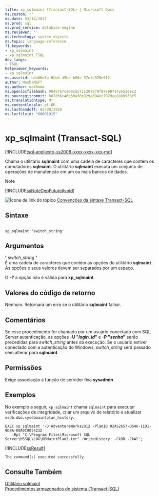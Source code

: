 ```yaml
---
title: xp_sqlmaint (Transact-SQL) | Microsoft Docs
ms.custom: ''
ms.date: 03/14/2017
ms.prod: sql
ms.prod_service: database-engine
ms.reviewer: ''
ms.technology: system-objects
ms.topic: language-reference
f1_keywords:
- xp_sqlmaint
- xp_sqlmaint_TSQL
dev_langs:
- TSQL
helpviewer_keywords:
- xp_sqlmaint
ms.assetid: bda66e1b-6bbd-49be-b86e-37efc920e912
author: MashaMSFT
ms.author: mathoma
ms.openlocfilehash: 9948767ca0eca5721207079f978987142653e9c2
ms.sourcegitcommit: b87d36c46b39af8b929ad94ec707dee8800950f5
ms.translationtype: MT
ms.contentlocale: pt-BR
ms.lasthandoff: 02/08/2020
ms.locfileid: "68091915"
---
```

# <a name="xp_sqlmaint-transact-sql"></a>xp_sqlmaint (Transact-SQL)
[!INCLUDE[tsql-appliesto-ss2008-xxxx-xxxx-xxx-md](../../includes/tsql-appliesto-ss2008-xxxx-xxxx-xxx-md.md)]

  Chama o utilitário **sqlmaint** com uma cadeia de caracteres que contém os comutadores **sqlmaint**. O utilitário **sqlmaint** executa um conjunto de operações de manutenção em um ou mais bancos de dados.  
  
> [!NOTE]  
>  [!INCLUDE[ssNoteDepFutureAvoid](../../includes/ssnotedepfutureavoid-md.md)]  
  
 ![Ícone de link do tópico](../../database-engine/configure-windows/media/topic-link.gif "Ícone de link do tópico") [Convenções da sintaxe Transact-SQL](../../t-sql/language-elements/transact-sql-syntax-conventions-transact-sql.md)  
  
## <a name="syntax"></a>Sintaxe  
  
```  
  
xp_sqlmaint 'switch_string'     
```  
  
## <a name="arguments"></a>Argumentos  
 **'** *switch_string* **'**  
 É uma cadeia de caracteres que contém as opções do utilitário **sqlmaint** . As opções e seus valores devem ser separados por um espaço.  
  
 O **-?** a opção não é válida para **xp_sqlmaint**.  
  
## <a name="return-code-values"></a>Valores do código de retorno  
 Nenhum. Retornará um erro se o utilitário **sqlmaint** falhar.  
  
## <a name="remarks"></a>Comentários  
 Se esse procedimento for chamado por um usuário conectado com SQL Server autenticação, as opções **-U "***login_id***"** e **-P "***senha***"** serão precedidas para *switch_string* antes da execução. Se o usuário estiver conectado com a autenticação do Windows, *switch_string* será passado sem alterar para **sqlmaint**.  
  
## <a name="permissions"></a>Permissões  
 Exige associação à função de servidor fixa **sysadmin** .  
  
## <a name="examples"></a>Exemplos  
 No exemplo a seguir, `xp_sqlmaint` chama `sqlmaint` para executar verificações de integridade, criar um arquivo de relatório e atualizar `msdb.dbo.sysdbmaintplan_history`.  
  
```  
EXEC xp_sqlmaint '-D AdventureWorks2012 -PlanID 02A52657-D546-11D1-9D8A-00A0C9054212   
   -Rpt "C:\Program Files\Microsoft SQL Server\MSSQL\LOG\DBMaintPlan2.txt" -WriteHistory  -CkDB -CkAl';   
```  
  
 [!INCLUDE[ssResult](../../includes/ssresult-md.md)]  
  
```  
The command(s) executed successfully.  
```  
  
## <a name="see-also"></a>Consulte Também  
 [Utilitário sqlmaint](../../tools/sqlmaint-utility.md)   
 [Procedimentos armazenados do sistema &#40;Transact-SQL&#41;](../../relational-databases/system-stored-procedures/system-stored-procedures-transact-sql.md)  
  
  
